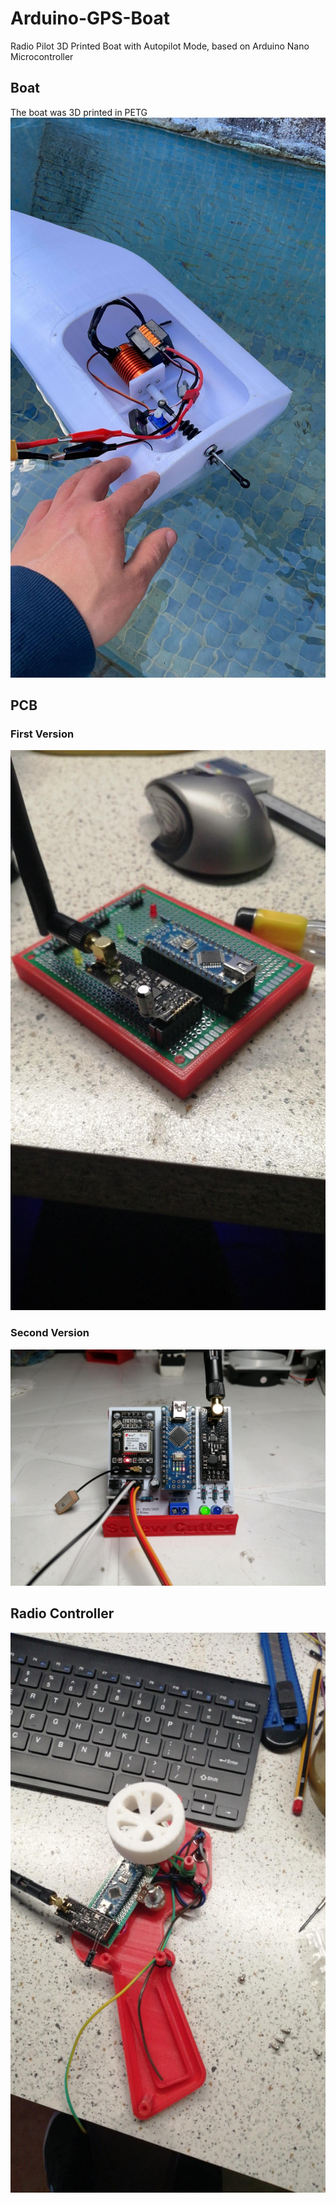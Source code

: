 # Arduino-GPS-Boat
Radio Pilot 3D Printed Boat with Autopilot Mode, based on Arduino Nano Microcontroller

## Boat
The boat was 3D printed in PETG
![BOAT](Images/boat1.jpg)

## PCB
### First Version
![First Version](Images/board1.jpg)
### Second Version
![Second Version](Images/PCB_Assembled.jpeg)

## Radio Controller
![Radio Controller](Images/radiocontroller2.jpg)
